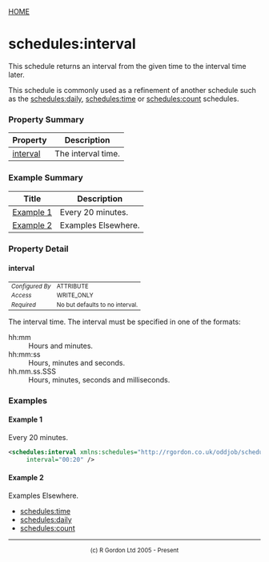 [HOME](../../../../README.md)
# schedules:interval

This schedule returns an interval
from the given time to the interval time later.


This schedule is commonly used as a refinement of another schedule
such as the [schedules:daily](../../../../org/oddjob/schedules/schedules/DailySchedule.md), [schedules:time](../../../../org/oddjob/schedules/schedules/TimeSchedule.md) or [schedules:count](../../../../org/oddjob/schedules/schedules/CountSchedule.md)
schedules.

### Property Summary

| Property | Description |
| -------- | ----------- |
| [interval](#propertyinterval) | The interval time. | 


### Example Summary

| Title | Description |
| ----- | ----------- |
| [Example 1](#example1) | Every 20 minutes. |
| [Example 2](#example2) | Examples Elsewhere. |


### Property Detail
#### interval <a name="propertyinterval"></a>

<table style='font-size:smaller'>
      <tr><td><i>Configured By</i></td><td>ATTRIBUTE</td></tr>
      <tr><td><i>Access</i></td><td>WRITE_ONLY</td></tr>
      <tr><td><i>Required</i></td><td>No but defaults to no interval.</td></tr>
</table>

The interval time. The interval must be specified
in one of the formats:
<dl>
<dt>hh:mm</dt><dd>Hours and minutes.</dd>
<dt>hh:mm:ss</dt><dd>Hours, minutes and seconds.</dd>
<dt>hh.mm.ss.SSS</dt><dd>Hours, minutes, seconds and milliseconds.</dd>
</dl>


### Examples
#### Example 1 <a name="example1"></a>

Every 20 minutes.

```xml
<schedules:interval xmlns:schedules="http://rgordon.co.uk/oddjob/schedules"
     interval="00:20" />


```


#### Example 2 <a name="example2"></a>

Examples Elsewhere.

- [schedules:time](../../../../org/oddjob/schedules/schedules/TimeSchedule.md)
- [schedules:daily](../../../../org/oddjob/schedules/schedules/DailySchedule.md)
- [schedules:count](../../../../org/oddjob/schedules/schedules/CountSchedule.md)



-----------------------

<div style='font-size: smaller; text-align: center;'>(c) R Gordon Ltd 2005 - Present</div>
